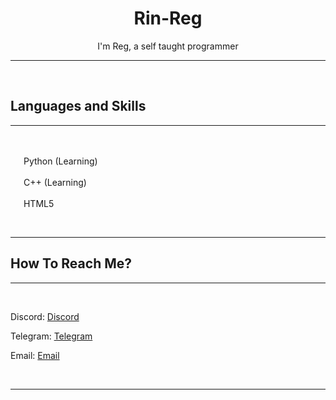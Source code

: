 <h1 align="center">Rin-Reg</h1>
<p align="center">I'm Reg, a self taught programmer</p>
<hr>
<br>

<h2>Languages and Skills</h2>
<hr>
<br>

<img width="17" src="https://upload.wikimedia.org/wikipedia/commons/c/c3/Python-logo-notext.svg" /> Python (Learning)

<img width="17" src="https://upload.wikimedia.org/wikipedia/commons/1/18/ISO_C%2B%2B_Logo.svg" /> C++ (Learning)

<img width="17" src="https://upload.wikimedia.org/wikipedia/commons/6/61/HTML5_logo_and_wordmark.svg" /> HTML5

<br>
<hr>





<h2>How To Reach Me?</h2>
<hr>
<br>

Discord: [Discord](https://discord.com/login)

Telegram: [Telegram](https://web.telegram.org/a/)

Email: [Email](https://www.google.com)

<br>
<hr>
<br>
